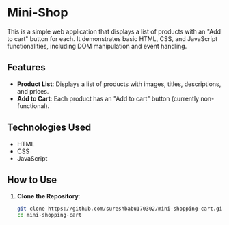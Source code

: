 # Mini-Shop

This is a simple web application that displays a list of products with an "Add to cart" button for each. It demonstrates basic HTML, CSS, and JavaScript functionalities, including DOM manipulation and event handling.

## Features

- **Product List**: Displays a list of products with images, titles, descriptions, and prices.
- **Add to Cart**: Each product has an "Add to cart" button (currently non-functional).

## Technologies Used

- HTML
- CSS
- JavaScript

## How to Use

1. **Clone the Repository**: 
   ```bash
   git clone https://github.com/sureshbabu170302/mini-shopping-cart.git
   cd mini-shopping-cart
